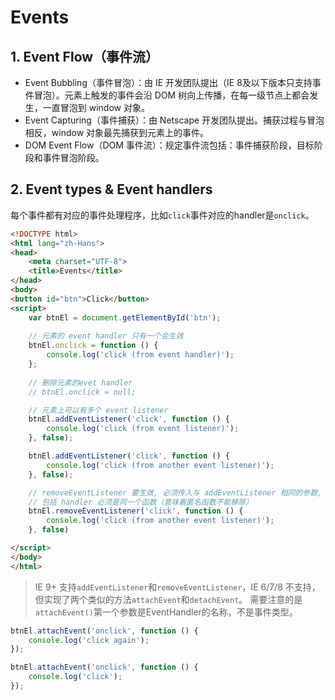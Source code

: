 # Events

## 1. Event Flow（事件流）
- Event Bubbling（事件冒泡）：由 IE 开发团队提出（IE 8及以下版本只支持事件冒泡）。元素上触发的事件会沿 DOM 树向上传播，在每一级节点上都会发生，一直冒泡到 window 对象。
- Event Capturing（事件捕获）：由 Netscape 开发团队提出。捕获过程与冒泡相反，window 对象最先捕获到元素上的事件。
- DOM Event Flow（DOM 事件流）：规定事件流包括：事件捕获阶段，目标阶段和事件冒泡阶段。

## 2. Event types & Event handlers
每个事件都有对应的事件处理程序，比如`click`事件对应的handler是`onclick`。

```html
<!DOCTYPE html>
<html lang="zh-Hans">
<head>
    <meta charset="UTF-8">
    <title>Events</title>
</head>
<body>
<button id="btn">Click</button>
<script>
    var btnEl = document.getElementById('btn');
    
    // 元素的 event handler 只有一个会生效
    btnEl.onclick = function () {
        console.log('click (from event handler)');
    };
    
    // 删除元素的evet handler
    // btnEl.onclick = null;

    // 元素上可以有多个 event listener
    btnEl.addEventListener('click', function () {
        console.log('click (from event listener)');
    }, false);

    btnEl.addEventListener('click', function () {
        console.log('click (from another event listener)');
    }, false);

    // removeEventListener 要生效, 必须传入与 addEventListener 相同的参数, 
    // 包括 handler 必须是同一个函数（意味着匿名函数不能移除）
    btnEl.removeEventListener('click', function () {
        console.log('click (from another event listener)');
    }, false)

</script>
</body>
</html>
```

> IE 9+ 支持`addEventListener`和`removeEventListener`，IE 6/7/8 不支持，但实现了两个类似的方法`attachEvent`和`detachEvent`。
> 需要注意的是`attachEvent()`第一个参数是EventHandler的名称，不是事件类型。

```javascript
btnEl.attachEvent('onclick', function () {
    console.log('click again');
});

btnEl.attachEvent('onclick', function () {
    console.log('click');
});
```



